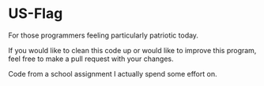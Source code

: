 # US-Flag
For those programmers feeling particularly patriotic today.

If you would like to clean this code up or would like to improve this program, feel free to make a pull request with your changes.

Code from a school assignment I actually spend some effort on.
